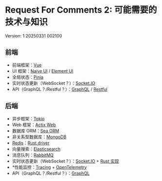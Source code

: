 # Request For Comments 2: 可能需要的技术与知识

Version: 1 20250331 002100

## 前端

- 前端框架：[Vue](https://vuejs.org/)
- UI 框架：[Naive UI](https://www.naiveui.com) / [Element UI](https://element-plus.org)
- 全局状态：[Pinia](https://pinia.vuejs.org/)
- 实时状态更新（WebSocket？）：[Socket.IO](https://socket.io)
- API（GraphQL？/Restful？）：[GraphQL](https://graphql.org/) / [Restful](https://www.runoob.com/w3cnote/restful-architecture.html)

## 后端

- 异步框架：[Tokio](https://tokio.rs/)
- Web 框架：[Actix Web](https://actix.rs/)
- 数据库 ORM：[Sea ORM](https://www.sea-ql.org/SeaORM/)
- 非关系型数据库：[MongoDB](https://www.mongodb.com)
- [Redis](https://redis.io/)：[Rust driver](https://lib.rs/crates/redis)
- 向量搜索：[Elasticsearch](https://www.elastic.co/elasticsearch)
- 消息队列：[RabbitMQ](https://www.rabbitmq.com/)
- 实时状态更新（WebSocket？）：[Socket.IO](https://socket.io) + [Rust 实现](https://crates.io/crates/socketioxide)
- \*性能监控：[Tracing](https://docs.rs/tracing/latest/tracing/) + [OpenTelemetry](https://opentelemetry.io/)
- API（GraphQL？/Restful？）：[GraphQL](https://graphql.org/)
